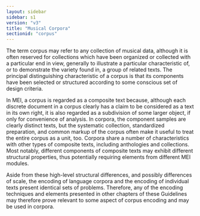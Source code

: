 ```yaml
---
layout: sidebar
sidebar: s1
version: "v3"
title: "Musical Corpora"
sectionid: "corpus"
---
```


<span class="div">
   
   The term corpus may refer to any collection of musical data, although it is often
   reserved for collections which have been organized or collected with a particular
   end in view,
   generally to illustrate a particular characteristic of, or to demonstrate the variety
   found in,
   a group of related texts. The principal distinguishing characteristic of a corpus
   is that its
   components have been selected or structured according to some conscious set of design
   criteria.
   
   In MEI, a corpus is regarded as a composite text because, although each discrete document
   in a
   corpus clearly has a claim to be considered as a text in its own right, it is also
   regarded as a
   subdivision of some larger object, if only for convenience of analysis. In corpora,
   the
   component samples are clearly distinct texts, but the systematic collection, standardized
   preparation, and common markup of the corpus often make it useful to treat the entire
   corpus as
   a unit, too. Corpora share a number of characteristics with other types of composite
   texts,
   including anthologies and collections. Most notably, different components of composite
   texts may
   exhibit different structural properties, thus potentially requiring elements from
   different MEI
   modules.
   
   Aside from these high-level structural differences, and possibly differences of scale,
   the
   encoding of language corpora and the encoding of individual texts present identical
   sets of
   problems. Therefore, any of the encoding techniques and elements presented in other
   chapters of
   these Guidelines may therefore prove relevant to some aspect of corpus encoding and
   may be used
   in corpora.
   
   
   
   
   
   
</span>